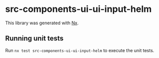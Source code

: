 # src-components-ui-ui-input-helm

This library was generated with [Nx](https://nx.dev).


## Running unit tests

Run `nx test src-components-ui-ui-input-helm` to execute the unit tests.


